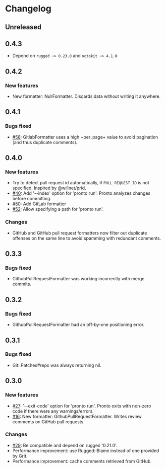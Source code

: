 # Changelog

## Unreleased

## 0.4.3

* Depend on `rugged ~> 0.23.0` and `octokit ~> 4.1.0`

## 0.4.2

### New features

* New formatter: NullFormatter. Discards data without writing it anywhere.

## 0.4.1

### Bugs fixed

* [#58](https://github.com/mmozuras/pronto/pull/58): GitlabFormatter uses a high +per_page+ value to avoid pagination (and thus duplicate comments).

## 0.4.0

### New features

* Try to detect pull request id automatically, if `PULL_REQUEST_ID` is not specified. Inspired by @willnet/prid.
* [#40](https://github.com/mmozuras/pronto/issues/40): Add '--index' option for 'pronto run'. Pronto analyzes changes before committing.
* [#50](https://github.com/mmozuras/pronto/pull/50): Add GitLab formatter
* [#52](https://github.com/mmozuras/pronto/pull/52): Allow specifying a path for 'pronto run'.

### Changes

* GitHub and GitHub pull request formatters now filter out duplicate offenses on the same line to avoid spamming with redundant comments.

## 0.3.3

### Bugs fixed

* GithubPullRequestFormatter was working incorrectly with merge commits.

## 0.3.2

### Bugs fixed

* GithubPullRequestFormatter had an off-by-one positioning error.

## 0.3.1

### Bugs fixed

* Git::Patches#repo was always returning nil.

## 0.3.0

### New features

* [#27](https://github.com/mmozuras/pronto/issues/27): '--exit-code' option for 'pronto run'. Pronto exits with non-zero code if there were any warnings/errors.
* [#16](https://github.com/mmozuras/pronto/issues/16): New formatter: GithubPullRequestFormatter. Writes review comments on GitHub pull requests.

### Changes

* [#29](https://github.com/mmozuras/pronto/issues/29): Be compatible and depend on rugged '0.21.0'.
* Performance improvement: use Rugged::Blame instead of one provided by Grit.
* Performance improvement: cache comments retrieved from GitHub.

